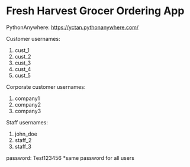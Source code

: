 # Fresh Harvest Grocer Ordering App

PythonAnywhere: https://yctan.pythonanywhere.com/

Customer usernames:
1. cust_1
2. cust_2
3. cust_3
4. cust_4
5. cust_5

Corporate customer usernames:
1. company1
2. company2
3. company3

Staff usernames:
1. john_doe
2. staff_2
3. staff_3

password: Test123456
*same password for all users

